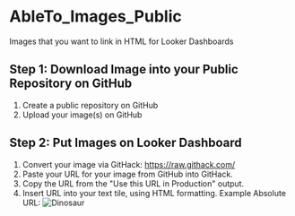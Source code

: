 # AbleTo_Images_Public
Images that you want to link in HTML for Looker Dashboards

## Step 1: Download Image into your Public Repository on GitHub
1. Create a public repository on GitHub
2. Upload your image(s) on GitHub

## Step 2: Put Images on Looker Dashboard
1. Convert your image via GitHack: https://raw.githack.com/
2. Paste your URL for your image from GitHub into GitHack.
3. Copy the URL from the "Use this URL in Production" output.
4. Insert URL into your text tile, using HTML formatting.
       Example Absolute URL: <img src="https://www.example.com/images/dinosaur.jpg" alt="Dinosaur" />
